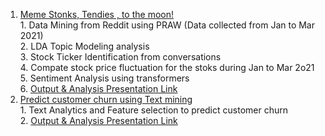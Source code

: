 1. [Meme Stonks, Tendies , to the moon!](https://github.com/sowmya2790/Text-Analytics/tree/main/MemeStocks_Reddit)
 <br>1. Data Mining from Reddit using PRAW (Data collected from Jan to Mar 2021)
 <br>2. LDA Topic Modeling analysis 
 <br>3. Stock Ticker Identification from conversations
 <br>4. Compate stock price fluctuation for the stoks during Jan to Mar 2o21
 <br>5. Sentiment Analysis using transformers
 <br>6. [Output & Analysis Presentation Link](https://github.com/sowmya2790/Text-Analytics/blob/a0684a44e81feb6d4a9e87e4d374461742eabfaf/MemeStocks_Reddit/Meme%20Stocks-Reddit.pdf)
 2. [Predict customer churn using Text mining](https://github.com/sowmya2790/Text-Analytics/tree/main/Text%20Analytics%20and%20Feature)
 <br>1. Text Analytics and Feature selection to predict customer churn
 <br>2. [Output & Analysis Presentation Link](https://github.com/sowmya2790/Text-Analytics/blob/a0684a44e81feb6d4a9e87e4d374461742eabfaf/Text%20Analytics%20and%20Feature/Text%20Analytics.pdf)
     


